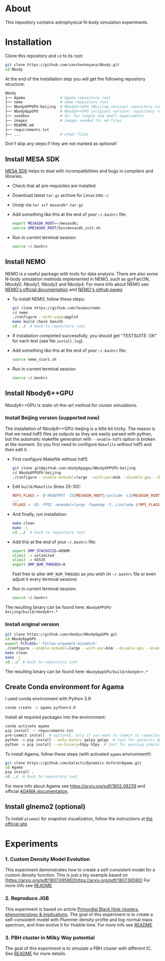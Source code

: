 # About

This repository contains astrophysical N-body simulation experiments.

# Installation

Clone this repository and `cd` to its root:

```bash
git clone https://github.com/savchenkoyana/Nbody.git
cd Nbody
```

At the end of the Installation step you will get the following repository structure:

```bash
Nbody
├── Agama                # Agama repository root
├── nemo                 # nemo repository root
├── Nbody6PPGPU-beijing  # Nbody6++GPU (Beijing version) repository root
├── Nbody6ppGPU          # Nbody6++GPU (original version) repository root
├── sandbox              # dir for simple and small experiments
├── images               # images needed for md-files
├── README.md
├── requirements.txt
├── ...                  # other files
```

Don't skip any steps if they are not marked as optional!

## Install MESA SDK

[MESA SDK](http://user.astro.wisc.edu/~townsend/static.php?ref=mesasdk) helps to deal with incompatibilities and bugs in compilers and libraries.

- Check that all pre-requisites are installed

- Download latest `tar.gz` archive for Linux into `~/`

- Unzip via `tar xzf mesasdk*.tar.gz`

- Add something like this at the end of your `~/.bashrc` file:

  ```bash
  export MESASDK_ROOT=~/mesasdk;
  source $MESASDK_ROOT/bin/mesasdk_init.sh
  ```

- Run in current terminal session:

  ```bash
  source ~/.bashrc
  ```

## Install NEMO

NEMO is a useful package with tools for data analysis. There are also some N-body simulation methods implemented in NEMO, such as gyrFalcON, Nbody0, Nbody1, Nbody2 and Nbody4. For more info about NEMO see [NEMO's official documentation](https://astronemo.readthedocs.io/en/latest/) and [NEMO's github pages](https://teuben.github.io/nemo/)

- To install NEMO, follow these steps:

  ```bash
  git clone https://github.com/teuben/nemo
  cd nemo
  ./configure --with-yapp=pgplot
  make build check bench5
  cd ../  # back to repository root
  ```

- If installation completed successfully, you should get "TESTSUITE: OK" for each test (see file `install.log`).

- Add something like this at the end of your `~/.bashrc` file:

  ```bash
  source nemo_start.sh
  ```

- Run in current terminal session:

  ```bash
  source ~/.bashrc
  ```

## Install Nbody6++GPU

Nbody6++GPU is state-of-the-art method for cluster simulations.

### Install Beijing version (supported now)

The installation of Nbody6++GPU-beijing is a little bit tricky. The reason is that we need hdf5 files as outputs as they are easily parsed with python, but the automatic makefile generation with `--enable-hdf5` option is broken at the moment. So you first need to configure `Makefile` _without_ hdf5 and then edit it.

- First configure Makefile without hdf5:

  ```bash
  git clone git@github.com:nbody6ppgpu/Nbody6PPGPU-beijing
  cd Nbody6PPGPU-beijing
  ./configure --enable-mcmodel=large --with-par=b1m --disable-gpu --disable-mpi  # configuration to quick-start on your computer
  ```

- Edit `build/Makefile` (lines 25-30):

  ```makefile
  HDF5_FLAGS = -D H5OUTPUT -I${MESASDK_ROOT}/include -L${MESASDK_ROOT}/lib -lhdf5_fortran -lhdf5  # instead of HDF5_FLAGS = -D H5OUTPUT
  ...
  FFLAGS = -O3 -fPIC -mcmodel=large -fopenmp -I../include $(MPI_FLAGS) ${SIMD_FLAGS} $(GPU_FLAGS) ${OMP_FLAGS} ${HDF5_FLAGS}  # add ${HDF5_FLAGS} at the end
  ```

- And finally, run installation:

  ```bash
  make clean
  make -j
  cd ../  # back to repository root
  ```

- Add this at the end of your `~/.bashrc` file:

  ```bash
  export OMP_STACKSIZE=4096M
  ulimit -s unlimited
  ulimit -n 65535
  export OMP_NUM_THREADS=8
  ```

  Feel free to alter `OMP_NUM_THREADS` as you wish (in `~/.bashrc` file or even adjust it every terminal session)

- Run in current terminal session:

  ```bash
  source ~/.bashrc
  ```

The resulting binary can be found here: `Nbody6PPGPU-beijing/build/nbody6++.*`

### Install original version

```bash
git clone https://github.com/nbodyx/Nbody6ppGPU.git
cd Nbody6ppGPU
export FCFLAGS='-fallow-argument-mismatch'
./configure --enable-mcmodel=large --with-par=b1m --disable-gpu --enable-tools  # there is also `--enable-tt`, not tested by me yet
make clean
make -j
cd ../  # back to repository root
```

The resulting binary can be found here: `Nbody6ppGPU/build/nbody6++.*`

## Create Conda environment for Agama

I used conda environment with Python 3.9:

```bash
conda create -n agama python=3.9
```

Install all required packages into the environment:

```bash
conda activate agama
pip install -r requirements.txt
pre-commit install  # optional, only if you want to commit to repository
python -m pip install --only-binary galpy galpy  # tool for galactic dynamics, see https://docs.galpy.org/
python -m pip install --no-binary=h5py h5py  # tool for parsing simulation data with python, see https://docs.h5py.org/en/stable/quick.html
```

To install Agama, follow these steps (with activated `agama` environment!):

```bash
git clone https://github.com/GalacticDynamics-Oxford/Agama.git
cd Agama
pip install .
cd ../  # back to repository root
```

For more info about Agama see https://arxiv.org/pdf/1802.08239 and official [AGAMA documentation](https://github.com/GalacticDynamics-Oxford/Agama/blob/master/doc/reference.pdf).

## Install glnemo2 (optional)

To install `glnemo2` for snapshot visualization, follow the instructions at [the official site](https://projets.lam.fr/projects/glnemo2/wiki/download).

# Experiments

### 1. Custom Density Model Evolution

This experiment demonstrates how to create a self-consistent model for a custom density function.
This is just a toy example based on [https://arxiv.org/pdf/1807.06590](https://arxiv.org/pdf/1807.06590)
For more info see [README](01_Custom_Density_Model_Evolution/README.md)

### 2. Reproduce JGB

This experiment is based on article [Primordial Black Hole clusters, phenomenology & implications](https://arxiv.org/pdf/2405.06391v1).
The goal of this experiment is to create a self-consistent model with Plummer density profile and log-normal mass spectrum, and then evolve it for Hubble time.
For more info see [README](02_Reproduce_JGB/README.md)

### 3. PBH cluster in Milky Way potential

The goal of this experiment is to simulate a PBH cluster with different IC.
See [README](03_MW_PBH_cluster/README.md) for more details.
